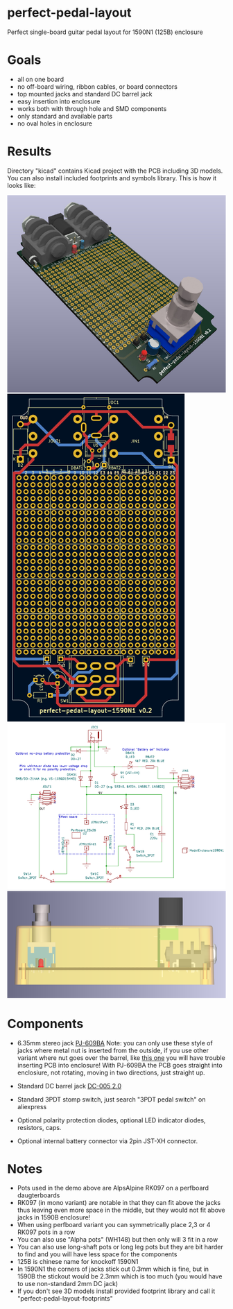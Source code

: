 # perfect-pedal-layout
Perfect single-board guitar pedal layout for 1590N1 (125B) enclosure

# Goals

- all on one board
- no off-board wiring, ribbon cables, or board connectors
- top mounted jacks and standard DC barrel jack
- easy insertion into enclosure
- works both with through hole and SMD components
- only standard and available parts
- no oval holes in enclosure

# Results

Directory "kicad" contains Kicad project with the PCB including 3D models.
You can also install included footprints and symbols library.
This is how it looks like:

![3D view of the board](image/3d_view.jpg)
![PCB](image/pcb.png)
![Schematic](image/schematic.png)
![Side view with pots](image/side.png)

# Components

- 6.35mm stereo jack [PJ-609BA](https://lcsc.com/product-detail/Audio-Connectors_HOOYA-PJ-609BA_C309277.html)
  Note: you can only use these style of jacks where metal nut is inserted from the outside, if you use other variant where 
  nut goes over the barrel, like [this one](https://lcsc.com/product-detail/image/PJ-609_C309274.html) you will have trouble 
  inserting PCB into enclosure! With PJ-609BA the PCB goes straight into enclosiure, not rotating, moving in two directions, 
  just straight up.

- Standard DC barrel jack [DC-005 2.0](https://lcsc.com/product-detail/DC-Power-Connectors_BOOMELE-Boom-Precision-Elec-DC-005-2-0_C16214.html)

- Standard 3PDT stomp switch, just search "3PDT pedal switch" on aliexpress

- Optional polarity protection diodes, optional LED indicator diodes, resistors, caps.

- Optional internal battery connector via 2pin JST-XH connector.

# Notes

- Pots used in the demo above are AlpsAlpine RK097 on a perfboard daugterboards
- RK097 (in mono variant) are notable in that they can fit above the jacks thus leaving even more space in the middle, but they would not fit above jacks in 1590B enclosure!
- When using perfboard variant you can symmetrically place 2,3 or 4 RK097 pots in a row
- You can also use "Alpha pots" (WH148) but then only will 3 fit in a row
- You can also use long-shaft pots or long leg pots but they are bit harder to find and you will have less space for the components
- 125B is chinese name for knockoff 1590N1
- In 1590N1 the corners of jacks stick out 0.3mm which is fine, but in 1590B the stickout would be 2.3mm which is too much (you would have to use non-standard 2mm DC jack)
- If you don't see 3D models install provided footprint library and call it "perfect-pedal-layout-footprints"